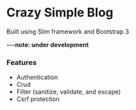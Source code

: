 # Crazy Simple Blog

Built using Slim framework and Bootstrap 3

**---note: under development**

### Features

* Authentication
* Crud
* Filter (sanitize, validate, and escape)
* Csrf protection